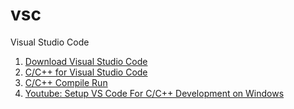 # vsc
Visual Studio Code
1. [Download Visual Studio Code](https://code.visualstudio.com/download)
2. [C/C++ for Visual Studio Code](https://code.visualstudio.com/docs/cpp/config-msvc)
3. [C/C++ Compile Run](https://marketplace.visualstudio.com/items?itemName=danielpinto8zz6.c-cpp-compile-run)
4. [Youtube: Setup VS Code For C/C++ Development on Windows](https://youtu.be/xj-A3REo2SY)
